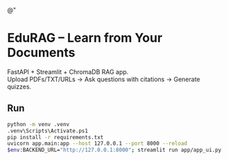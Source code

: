 @"
# EduRAG – Learn from Your Documents

FastAPI + Streamlit + ChromaDB RAG app.  
Upload PDFs/TXT/URLs → Ask questions with citations → Generate quizzes.

## Run
```bash
python -m venv .venv
.venv\Scripts\Activate.ps1
pip install -r requirements.txt
uvicorn app.main:app --host 127.0.0.1 --port 8000 --reload
$env:BACKEND_URL="http://127.0.0.1:8000"; streamlit run app/app_ui.py
